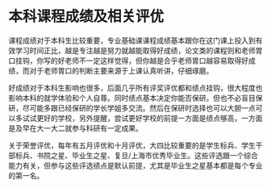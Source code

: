 # 本科课程成绩及相关评优

课程成绩对于本科生比较重要，专业基础课课程成绩基本跟你在这门课上投入到有效学习时间正比，越是专注越是努力就越能取得好成绩，论文类的课程则和老师胃口挂钩，你写的好老师不一定这样觉得，但你越是合乎老师胃口越容易取得好成绩，而对于老师胃口的判断主要来源于上课认真听讲，仔细琢磨。

好成绩对于本科生影响也很多，后面几乎所有评奖评优都和绩点挂钩，很大程度也影响本科的就学体验和个人自尊。同时绩点基本决定你能否保研。但也不必盲目保研，尽可能多跟已经保研的学长学姐多交流。然后在保研时选择也可以大胆一点可以多试试更好的学校，另外提醒，尝试更好学校的前提一方面是绩点够高，一方面是及早在大一大二就参与科研有一定成果。

关于荣誉评优，每年有五月评优和十月评优，大四比较重要的是学生标兵、学生干部标兵、书院之星、毕业生之星、复旦/上海市优秀毕业生。这些评选跟一个综合能力有关，但参与这些评选绩点是默认前提，尤其是毕业生之星基本都是每个专业的第一名。

